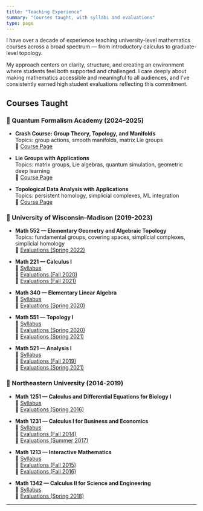 ```yaml
---
title: "Teaching Experience"
summary: "Courses taught, with syllabi and evaluations"
type: page
---
```


I have over a decade of experience teaching university-level mathematics courses across a broad spectrum — from introductory calculus to graduate-level topology.

My approach centers on clarity, structure, and creating an environment where students feel both supported and challenged. I care deeply about making mathematics accessible and meaningful to all audiences, and I’ve consistently earned high student evaluations reflecting this commitment.

## Courses Taught

### 📘 Quantum Formalism Academy (2024–2025)

- **Crash Course: Group Theory, Topology, and Manifolds**  
  Topics: group actions, smooth manifolds, matrix Lie groups  
  📄 [Course Page](https://quantumformalism.academy/crash-course-on-groups-topology-manifolds)

- **Lie Groups with Applications**  
  Topics: matrix groups, Lie algebras, quantum simulation, geometric deep learning  
  📄 [Course Page](https://quantumformalism.academy/lie-groups-with-applications)

- **Topological Data Analysis with Applications**  
  Topics: persistent homology, simplicial complexes, ML integration  
  📄 [Course Page](https://quantumformalism.academy/topological-data-analysis-with-applications)

### 📘 University of Wisconsin–Madison (2019-2023)

- **Math 552 — Elementary Geometry and Algebraic Topology**  
  Topics: fundamental groups, covering spaces, simplicial complexes, simplicial homology  
  💬 [Evaluations (Spring 2022)](/uploads/survey_results_aggregate_20220711_1745.pdf)

- **Math 221 — Calculus I**  
  📄 [Syllabus](/static/uploads/221-hepler-f20.pdf)  
  💬 [Evaluations (Fall 2020)](/static/uploads/survey_results_aggregate_20210630_1337.pdf)  
  💬 [Evaluations (Fall 2021)](/static/uploads/survey_results_aggregate_20220711_1744.pdf)

- **Math 340 — Elementary Linear Algebra**  
  📄 [Syllabus](/static/uploads/340-hepler_spring2020.pdf)  
  💬 [Evaluations (Spring 2020)](/static/uploads/survey_results_aggregate_20200515_0758.pdf)

- **Math 551 — Topology I**  
  📄 [Syllabus](/static/uploads/551_hepler_spring20.docx)  
  💬 [Evaluations (Spring 2020)](/static/uploads/survey_results_aggregate_20200525_1115.pdf)  
  💬 [Evaluations (Spring 2021)](/static/uploads/math551_spring2021_courseevals.pdf)

- **Math 521 — Analysis I**  
  📄 [Syllabus](/static/uploads/521_hepler_fall19.pdf)  
  💬 [Evaluations (Fall 2019)](/static/uploads/survey_results_aggregate_20200525_1119.pdf)  
  💬 [Evaluations (Spring 2021)](/static/uploads/math521_spring2021_courseevaluations.pdf)

### 📘 Northeastern University (2014-2019)

- **Math 1251 — Calculus and Differential Equations for Biology I**  
  📄 [Syllabus](/static/uploads/1251syllabus.pdf)  
  💬 [Evaluations (Spring 2016)](/static/uploads/studentevalspring2016math1251.pdf)

- **Math 1231 — Calculus I for Business and Economics**  
  📄 [Syllabus](/static/uploads/1231syllabus.pdf)  
  💬 [Evaluations (Fall 2014)](/static/uploads/studentevalfall2014math1231.pdf)  
  💬 [Evaluations (Summer 2017)](/static/uploads/summer2017math1231.pdf)

- **Math 1213 — Interactive Mathematics**  
  📄 [Syllabus](/static/uploads/1213syllabus.pdf)  
  💬 [Evaluations (Fall 2015)](/static/uploads/studentevalfall2015math1213.pdf)  
  💬 [Evaluations (Fall 2016)](/static/uploads/studentevalfall2016math1213.pdf)

- **Math 1342 — Calculus II for Science and Engineering**  
  📄 [Syllabus](/static/uploads/1342-syllabus-spring-2018-hepler.pdf)  
  💬 [Evaluations (Spring 2018)](/static/uploads/math1342spring18evals.pdf)
---